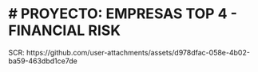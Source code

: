 <h1> # PROYECTO: EMPRESAS TOP 4 - FINANCIAL RISK </h1>
SCR: https://github.com/user-attachments/assets/d978dfac-058e-4b02-ba59-463dbd1ce7de
